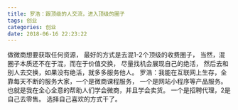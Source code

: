 ```yaml
---
title: 罗浩：跟顶级的人交流，进入顶级的圈子
tags: 创业
categories: 创业
date: 2018-06-16 22:23:22
---
```


做微商想要获取任何资源，
最好的方式是去混1-2个顶级的收费圈子，
当然，混圈子本质还不在于混，而在于价值交换，
尽量找机会展现自己的绝活，
然后去和别人去交换，如果没有绝活，就多多服务他人。
罗浩：我能在互联网上生存，全靠每天不断的服务大家，一个是微商课程服务，
一个是网站小程序等产品服务。
也就是我在全心全意的帮助人们学会微商，并且学会卖货。
一个是招聘代理，2是自己去零售。
选择自己喜欢的方式干了。